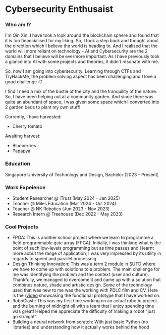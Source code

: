 # Cybersecurity Enthusaist

### Who am I?
I'm Qin Xin. I have took a look around the blockchain sphere and found that it is too financialised for my liking. So, I took a step back and thought about the direction which I believe the world is heading to. And I realised that the world will more reliant on technology - AI and Cybersecurity are the 2 domains that I believe will be evermore important. As I have previously took a glance into AI with some projects and theories, it didn't resonate with me.

So, now I am going into cybersecurity. Learning through CTFs and TryHackMe, the problem solving aspect has been challenging and I love a good challenge :D

I find I need a mix of the bustle of the city and the tranquility of the nature. So, I have been helping out at a community garden. And since there was quite an abundant of space, I was given some space which I converted into 2 garden beds to plant my own stuff!

Currently, I have harvested:
- Cherry tomato

Awaiting harvest:
- Blueberries
- Papapya

### Education
Singapore University of Technology and Design, Bachelor (2023 - Present)

### Work Expeience
- Student Researcher @ iTrust (May 2024 - Jan 2025)
- Teacher @ Miles Education (Mar 2024 - Oct 2024)
- Teacher @ NK Robotics (Jun 2023 - Nov 2023)
- Research Intern @ Treehouse (Dec 2022 - May 2023)

### Cool Projects
- FPGA: This is another school project where we learn to programme a field programmable gate array (FPGA). Initially, I was thinking what is the point of such low-levels programming but as time passes and I learnt more aobut the range of application, I was very impressed by its utility in regards to speed and parallel processnig.
- Design Thinking Innovation: This was a term 2 module in SUTD where we have to come up with solutions to a problem. The main challenge for me was identifying the problem and the context (user and culture). Thankfully, we managed to overcome it and came up with a solution that combines nature, shade and artistic design. Some of the technology used that was new to me was the working with PDLC film and CV. Here is the /[video](https://youtu.be/yA7ak7VMIGc) showcasing the functional prototype that I have worked on.
- RoboClash: This was my first time working on an actual robotic project and the burning of midnight oil with a team that I enjoy spending time was great! Helped me appreciate the difficulty of making a robot "just go straight".
- Building a neural network from scratch: With just basic Python (no libraries) and understanding how it actually works behind the hood